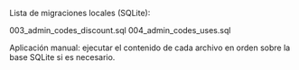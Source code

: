 Lista de migraciones locales (SQLite):

003_admin_codes_discount.sql
004_admin_codes_uses.sql

Aplicación manual: ejecutar el contenido de cada archivo en orden sobre la base SQLite si es necesario.


